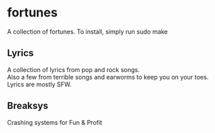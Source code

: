 fortunes
========
A collection of fortunes.
To install, simply run sudo make

## Lyrics ##
A collection of lyrics from pop and rock songs.  
Also a few from terrible songs and earworms to keep you on your toes.	
Lyrics are mostly SFW.

## Breaksys ##
Crashing systems for Fun & Profit
